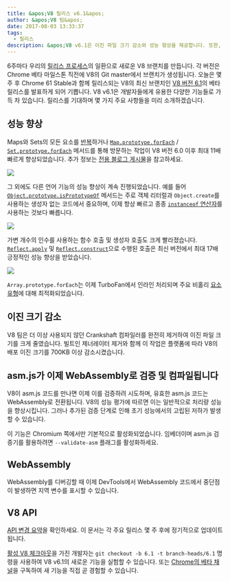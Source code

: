 ```yaml
---
title: &apos;V8 릴리스 v6.1&apos;
author: &apos;V8 팀&apos;
date: 2017-08-03 13:33:37
tags:
  - 릴리스
description: &apos;V8 v6.1은 이진 파일 크기 감소와 성능 향상을 제공합니다. 또한, asm.js는 이제 WebAssembly로 검증되고 컴파일됩니다.&apos;
---
```

6주마다 우리의 [릴리스 프로세스](/docs/release-process)의 일환으로 새로운 V8 브랜치를 만듭니다. 각 버전은 Chrome 베타 마일스톤 직전에 V8의 Git master에서 브랜치가 생성됩니다. 오늘은 몇 주 후 Chrome 61 Stable과 함께 릴리스되는 V8의 최신 브랜치인 [V8 버전 6.1](https://chromium.googlesource.com/v8/v8.git/+log/branch-heads/6.1)의 베타 릴리스를 발표하게 되어 기쁩니다. V8 v6.1은 개발자들에게 유용한 다양한 기능들로 가득 차 있습니다. 릴리스를 기대하며 몇 가지 주요 사항들을 미리 소개하겠습니다.

<!--truncate-->
## 성능 향상

Maps와 Sets의 모든 요소를 [반복](http://exploringjs.com/es6/ch_iteration.html)하거나 [`Map.prototype.forEach`](https://developer.mozilla.org/en-US/docs/Web/JavaScript/Reference/Global_Objects/Map/forEach) / [`Set.prototype.forEach`](https://developer.mozilla.org/en-US/docs/Web/JavaScript/Reference/Global_Objects/Set/forEach) 메서드를 통해 방문하는 작업이 V8 버전 6.0 이후 최대 11배 빠르게 향상되었습니다. 추가 정보는 [전용 블로그 게시물](https://benediktmeurer.de/2017/07/14/faster-collection-iterators/)을 참고하세요.

![](/_img/v8-release-61/iterating-collections.svg)

그 외에도 다른 언어 기능의 성능 향상이 계속 진행되었습니다. 예를 들어 [`Object.prototype.isPrototypeOf`](https://developer.mozilla.org/en-US/docs/Web/JavaScript/Reference/Global_Objects/Object/isPrototypeOf) 메서드는 주로 객체 리터럴과 `Object.create`를 사용하는 생성자 없는 코드에서 중요하며, 이제 항상 빠르고 종종 [`instanceof` 연산자](https://developer.mozilla.org/en-US/docs/Web/JavaScript/Reference/Operators/instanceof)를 사용하는 것보다 빠릅니다.

![](/_img/v8-release-61/checking-prototype.svg)

가변 개수의 인수를 사용하는 함수 호출 및 생성자 호출도 크게 빨라졌습니다. [`Reflect.apply`](https://developer.mozilla.org/en-US/docs/Web/JavaScript/Reference/Global_Objects/Reflect/apply) 및 [`Reflect.construct`](https://developer.mozilla.org/en-US/docs/Web/JavaScript/Reference/Global_Objects/Reflect/construct)으로 수행된 호출은 최신 버전에서 최대 17배 긍정적인 성능 향상을 받았습니다.

![](/_img/v8-release-61/call-construct.svg)

`Array.prototype.forEach`는 이제 TurboFan에서 인라인 처리되며 주요 비홀리 [요소 유형](/blog/elements-kinds)에 대해 최적화되었습니다.

## 이진 크기 감소

V8 팀은 더 이상 사용되지 않던 Crankshaft 컴파일러를 완전히 제거하여 이진 파일 크기를 크게 줄였습니다. 빌트인 제너레이터 제거와 함께 이 작업은 플랫폼에 따라 V8의 배포 이진 크기를 700KB 이상 감소시켰습니다.

## asm.js가 이제 WebAssembly로 검증 및 컴파일됩니다

V8이 asm.js 코드를 만나면 이제 이를 검증하려 시도하며, 유효한 asm.js 코드는 WebAssembly로 전환됩니다. V8의 성능 평가에 따르면 이는 일반적으로 처리량 성능을 향상시킵니다. 그러나 추가된 검증 단계로 인해 초기 성능에서의 고립된 저하가 발생할 수 있습니다.

이 기능은 Chromium 쪽에서만 기본적으로 활성화되었습니다. 임베더이며 asm.js 검증기를 활용하려면 `--validate-asm` 플래그를 활성화하세요.

## WebAssembly

WebAssembly를 디버깅할 때 이제 DevTools에서 WebAssembly 코드에서 중단점이 발생하면 지역 변수를 표시할 수 있습니다.

## V8 API

[API 변경 요약](https://docs.google.com/document/d/1g8JFi8T_oAE_7uAri7Njtig7fKaPDfotU6huOa1alds/edit)을 확인하세요. 이 문서는 각 주요 릴리스 몇 주 후에 정기적으로 업데이트됩니다.

[활성 V8 체크아웃](/docs/source-code#using-git)을 가진 개발자는 `git checkout -b 6.1 -t branch-heads/6.1` 명령을 사용하여 V8 v6.1의 새로운 기능을 실험할 수 있습니다. 또는 [Chrome의 베타 채널](https://www.google.com/chrome/browser/beta.html)을 구독하여 새 기능을 직접 곧 경험할 수 있습니다.
